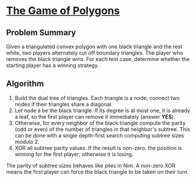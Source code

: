 # [The Game of Polygons](https://www.spoj.com/problems/POLYGAME/)

## Problem Summary
Given a triangulated convex polygon with one black triangle and the rest white, two players alternately cut off boundary triangles. The player who removes the black triangle wins. For each test case, determine whether the starting player has a winning strategy.

## Algorithm
1. Build the dual tree of triangles. Each triangle is a node; connect two nodes if their triangles share a diagonal.
2. Let node `0` be the black triangle. If its degree is at most one, it is already a leaf, so the first player can remove it immediately (answer **YES**).
3. Otherwise, for every neighbor of the black triangle compute the parity (odd or even) of the number of triangles in that neighbor's subtree. This can be done with a single depth-first search computing subtree sizes modulo 2.
4. XOR all subtree parity values. If the result is non-zero, the position is winning for the first player; otherwise it is losing.

The parity of subtree sizes behaves like piles in Nim. A non-zero XOR means the first player can force the black triangle to be taken on their turn.
